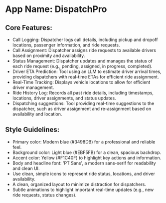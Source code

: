 # **App Name**: DispatchPro

## Core Features:

- Call Logging: Dispatcher logs call details, including pickup and dropoff locations, passenger information, and ride requests.
- Call Assignment: Dispatcher assigns ride requests to available drivers based on proximity and availability.
- Status Management: Dispatcher updates and manages the status of each ride request (e.g., pending, assigned, in progress, completed).
- Driver ETA Prediction: Tool using an LLM to estimate driver arrival times, providing dispatchers with real-time ETAs for efficient ride assignment.
- Real-Time Tracking: Displays vehicle locations to allow for efficient driver management.
- Ride History Log: Records all past ride details, including timestamps, locations, driver assignments, and status updates.
- Dispatching suggestions: Tool providing real-time suggestions to the dispatcher, such as driver assignment and re-assignment based on availability and location.

## Style Guidelines:

- Primary color: Modern blue (#3498DB) for a professional and reliable feel.
- Background color: Light blue (#EBF5FB) for a clean, spacious backdrop.
- Accent color: Yellow (#F1C40F) to highlight key actions and information.
- Body and headline font: 'PT Sans', a modern sans-serif for readability and clean UI.
- Use clean, simple icons to represent ride status, locations, and driver availability.
- A clean, organized layout to minimize distraction for dispatchers.
- Subtle animations to highlight important real-time updates (e.g., new ride requests, status changes).